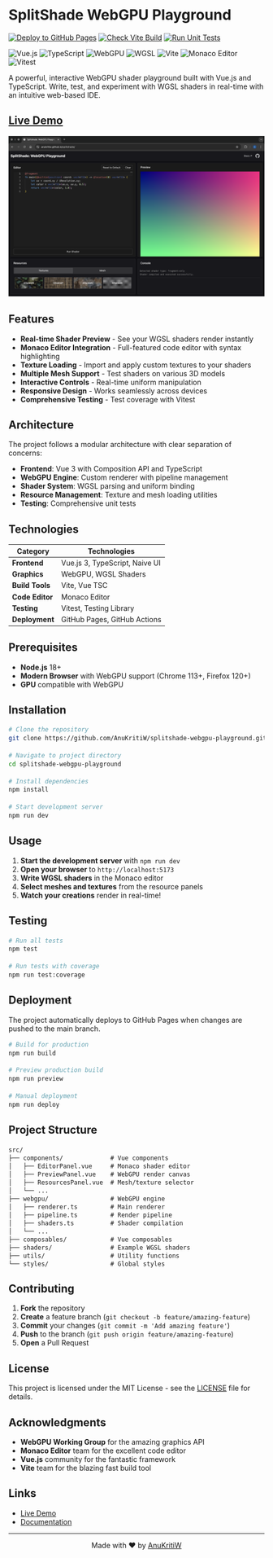 # SplitShade WebGPU Playground

[![Deploy to GitHub Pages](https://github.com/AnuKritiW/splitshade-webgpu-playground/actions/workflows/deploy.yml/badge.svg)](https://github.com/AnuKritiW/splitshade-webgpu-playground/actions/workflows/deploy.yml)
[![Check Vite Build](https://github.com/AnuKritiW/splitshade-webgpu-playground/actions/workflows/check-build.yml/badge.svg)](https://github.com/AnuKritiW/splitshade-webgpu-playground/actions/workflows/check-build.yml)
[![Run Unit Tests](https://github.com/AnuKritiW/splitshade-webgpu-playground/actions/workflows/check-tests.yml/badge.svg)](https://github.com/AnuKritiW/splitshade-webgpu-playground/actions/workflows/check-tests.yml)

![Vue.js](https://img.shields.io/badge/Vue.js-4FC08D?style=for-the-badge&logo=vue.js&logoColor=white)
![TypeScript](https://img.shields.io/badge/TypeScript-007ACC?style=for-the-badge&logo=typescript&logoColor=white)
![WebGPU](https://img.shields.io/badge/WebGPU-FF6B35?style=for-the-badge&logo=webgl&logoColor=white)
![WGSL](https://img.shields.io/badge/WGSL-FF4B4B?style=for-the-badge&logo=shader&logoColor=white)
![Vite](https://img.shields.io/badge/Vite-646CFF?style=for-the-badge&logo=vite&logoColor=white)
![Monaco Editor](https://img.shields.io/badge/Monaco_Editor-0078D4?style=for-the-badge&logo=visual-studio-code&logoColor=white)
![Vitest](https://img.shields.io/badge/Vitest-6E9F18?style=for-the-badge&logo=vitest&logoColor=white)

A powerful, interactive WebGPU shader playground built with Vue.js and TypeScript. Write, test, and experiment with WGSL shaders in real-time with an intuitive web-based IDE.

## [Live Demo](https://anukritiw.github.io/splitshade/)

<div align="center">
  <a href="https://anukritiw.github.io/splitshade/">
    <img src="assets/splitshade.png" alt="splitshade screenshot">
  </a>
</div>

## Features

- **Real-time Shader Preview** - See your WGSL shaders render instantly
- **Monaco Editor Integration** - Full-featured code editor with syntax highlighting
- **Texture Loading** - Import and apply custom textures to your shaders
- **Multiple Mesh Support** - Test shaders on various 3D models
- **Interactive Controls** - Real-time uniform manipulation
- **Responsive Design** - Works seamlessly across devices
- **Comprehensive Testing** - Test coverage with Vitest

## Architecture

The project follows a modular architecture with clear separation of concerns:

- **Frontend**: Vue 3 with Composition API and TypeScript
- **WebGPU Engine**: Custom renderer with pipeline management
- **Shader System**: WGSL parsing and uniform binding
- **Resource Management**: Texture and mesh loading utilities
- **Testing**: Comprehensive unit tests

## Technologies

| Category | Technologies |
|----------|-------------|
| **Frontend** | Vue.js 3, TypeScript, Naive UI |
| **Graphics** | WebGPU, WGSL Shaders |
| **Build Tools** | Vite, Vue TSC |
| **Code Editor** | Monaco Editor |
| **Testing** | Vitest, Testing Library |
| **Deployment** | GitHub Pages, GitHub Actions |

## Prerequisites

- **Node.js** 18+ 
- **Modern Browser** with WebGPU support (Chrome 113+, Firefox 120+)
- **GPU** compatible with WebGPU

## Installation

```bash
# Clone the repository
git clone https://github.com/AnuKritiW/splitshade-webgpu-playground.git

# Navigate to project directory
cd splitshade-webgpu-playground

# Install dependencies
npm install

# Start development server
npm run dev
```

## Usage

1. **Start the development server** with `npm run dev`
2. **Open your browser** to `http://localhost:5173`
3. **Write WGSL shaders** in the Monaco editor
4. **Select meshes and textures** from the resource panels
5. **Watch your creations** render in real-time!


## Testing

```bash
# Run all tests
npm test

# Run tests with coverage
npm run test:coverage
```

## Deployment

The project automatically deploys to GitHub Pages when changes are pushed to the main branch.

```bash
# Build for production
npm run build

# Preview production build
npm run preview

# Manual deployment
npm run deploy
```

## Project Structure

```
src/
├── components/             # Vue components
│   ├── EditorPanel.vue     # Monaco shader editor
│   ├── PreviewPanel.vue    # WebGPU render canvas
│   ├── ResourcesPanel.vue  # Mesh/texture selector
│   └── ...
├── webgpu/                 # WebGPU engine
│   ├── renderer.ts         # Main renderer
│   ├── pipeline.ts         # Render pipeline
│   ├── shaders.ts          # Shader compilation
│   └── ...
├── composables/            # Vue composables
├── shaders/                # Example WGSL shaders
├── utils/                  # Utility functions
└── styles/                 # Global styles
```

## Contributing

1. **Fork** the repository
2. **Create** a feature branch (`git checkout -b feature/amazing-feature`)
3. **Commit** your changes (`git commit -m 'Add amazing feature'`)
4. **Push** to the branch (`git push origin feature/amazing-feature`)
5. **Open** a Pull Request

## License

This project is licensed under the MIT License - see the [LICENSE](LICENSE) file for details.

## Acknowledgments

- **WebGPU Working Group** for the amazing graphics API
- **Monaco Editor** team for the excellent code editor
- **Vue.js** community for the fantastic framework
- **Vite** team for the blazing fast build tool

## Links

- [Live Demo](https://anukritiw.github.io/splitshade/)
- [Documentation](https://anukritiw.github.io/splitshade-docs/)

---

<div align="center">
  Made with ❤️ by <a href="https://github.com/AnuKritiW">AnuKritiW</a>
</div>